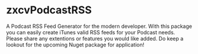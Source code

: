 # zxcvPodcastRSS
A Podcast RSS Feed Generator for the modern developer. With this package you can easily create iTunes valid RSS feeds for your Podcast needs. Please share any extentions or features you would like added. Do keep a lookout for the upcoming Nuget package for application!